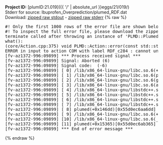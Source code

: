 **Project ID:** [plumID:21.019]({{ '/' | absolute_url }}eggs/21/019/)  
Stderr for source:  Ibuprofen_Overprediction/plumed_RDF.dat   
Download: [zipped raw stdout](plumed_RDF.dat.plumed.stdout.txt.zip) - [zipped raw stderr](plumed_RDF.dat.plumed.stderr.txt.zip) 
{% raw %}
<pre>
#! Only the first 1000 rows of the error file are shown below
#! To inspect the full error file, please download the zipped raw stderr file above
terminate called after throwing an instance of 'PLMD::Plumed::ExceptionError'
what():
(core/Action.cpp:375) void PLMD::Action::error(const std::string&) const
ERROR in input to action COM with label RDF_c284 : cannot understand the following words from the input line : RDF_c285:, COM, ATOMS=9373,9374,9376,9378,9379,9380,9382,9383,9385,9388,9390,9392,9394,9398,9402, RDF_c286:, COM, ATOMS=9406,9407,9409,9411,9412,9413,9415,9416,9418,9421,9423,9425,9427,9431,9435, RDF_c287:, COM, ATOMS=9439,9440,9442,9444,9445,9446,9448,9449,9451,9454,9456,9458,9460,9464,9468, RDF_c288:, COM, ATOMS=9472,9473,9475,9477,9478,9479,9481,9482,9484,9487,9489,9491,9493,9497,9501, RDF_g:, GROUP, ATOMS=RDF_c1,RDF_c2,RDF_c3,RDF_c4,...,RDF_c285,RDF_c286,RDF_c287,RDF_c288, RDF_d:, DISTANCES, GROUP=RDF_g, MORE_THAN=RATIONAL R_0=0.01 D_0=2.09 D_MAX=2.09, HISTOGRAM=TRIANGULAR NBINS=208 BANDWIDTH=0.01 UPPER=2.09 LOWER=0.01, PRINT, ARG=RDF_d.*, FILE=plumed_md_RDF.dat
[fv-az1372-996:09899] *** Process received signal ***
[fv-az1372-996:09899] Signal: Aborted (6)
[fv-az1372-996:09899] Signal code:  (-6)
[fv-az1372-996:09899] [ 0] /lib/x86_64-linux-gnu/libc.so.6(+0x45330)[0x7f8edde45330]
[fv-az1372-996:09899] [ 1] /lib/x86_64-linux-gnu/libc.so.6(pthread_kill+0x11c)[0x7f8edde9eb2c]
[fv-az1372-996:09899] [ 2] /lib/x86_64-linux-gnu/libc.so.6(gsignal+0x1e)[0x7f8edde4527e]
[fv-az1372-996:09899] [ 3] /lib/x86_64-linux-gnu/libc.so.6(abort+0xdf)[0x7f8edde288ff]
[fv-az1372-996:09899] [ 4] /lib/x86_64-linux-gnu/libstdc++.so.6(+0xa5ff5)[0x7f8ede2a5ff5]
[fv-az1372-996:09899] [ 5] /lib/x86_64-linux-gnu/libstdc++.so.6(+0xbb0da)[0x7f8ede2bb0da]
[fv-az1372-996:09899] [ 6] /lib/x86_64-linux-gnu/libstdc++.so.6(_ZSt10unexpectedv+0x0)[0x7f8ede2a5a55]
[fv-az1372-996:09899] [ 7] /lib/x86_64-linux-gnu/libstdc++.so.6(+0xa5a6f)[0x7f8ede2a5a6f]
[fv-az1372-996:09899] [ 8] plumed(+0x146dd)[0x55d0ec6aa6dd]
[fv-az1372-996:09899] [ 9] /lib/x86_64-linux-gnu/libc.so.6(+0x2a1ca)[0x7f8edde2a1ca]
[fv-az1372-996:09899] [10] /lib/x86_64-linux-gnu/libc.so.6(__libc_start_main+0x8b)[0x7f8edde2a28b]
[fv-az1372-996:09899] [11] plumed(+0x15365)[0x55d0ec6ab365]
[fv-az1372-996:09899] *** End of error message ***
</pre>
{% endraw %}
